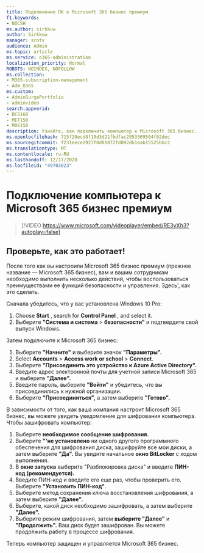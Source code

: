 ```yaml
---
title: Подключение ПК к Microsoft 365 бизнес премиум
f1.keywords:
- NOCSH
ms.author: sirkkuw
author: Sirkkuw
manager: scotv
audience: Admin
ms.topic: article
ms.service: o365-administration
localization_priority: Normal
ROBOTS: NOINDEX, NOFOLLOW
ms.collection:
- M365-subscription-management
- Adm_O365
ms.custom:
- AdminSurgePortfolio
- adminvideo
search.appverid:
- BCS160
- MET150
- MOE150
description: Узнайте, как подключить компьютер к Microsoft 365 бизнес.
ms.openlocfilehash: 715f20ecd8f10d3d21fbdfac2953369504f02dec
ms.sourcegitcommit: f231eece2927f0d01072fd092db1eab15525bbc2
ms.translationtype: MT
ms.contentlocale: ru-RU
ms.lasthandoff: 12/17/2020
ms.locfileid: "49703023"
---
```

# <a name="connect-your-pc-to-microsoft-365-business-premium"></a>Подключение компьютера к Microsoft 365 бизнес премиум

> [!VIDEO https://www.microsoft.com/videoplayer/embed/RE3yXh3?autoplay=false]

## <a name="try-it"></a>Проверьте, как это работает!
После того как вы настроили Microsoft 365 бизнес премиум (прежнее название — Microsoft 365 бизнес), вам и вашим сотрудникам необходимо выполнить несколько действий, чтобы воспользоваться преимуществами ее функций безопасности и управления. Здесь&#39;, как это сделать.

Сначала убедитесь, что у вас установлена Windows 10 Pro:

1. Choose  **Start** , search for  **Control Panel** , and select it.
2. Выберите **"Система и система**   >   **безопасности"** и подтвердите свой выпуск Windows.

Затем подключите к Microsoft 365 бизнес:

1. Выберите **"Начните"** и выберите значок **"Параметры".**
2. Select **Accounts**  >   **Access work or school**   >   **Connect**.
3. Выберите **"Присоединить это устройство к Azure Active Directory".**
4. Введите адрес электронной почты для учетной записи Microsoft 365 и выберите **"Далее".**
5. Введите пароль, выберите  **"Войти"** и убедитесь, что вы присоединились к нужной организации.
6. Выберите **"Присоединиться",** а затем выберите **"Готово".**

В зависимости от того, как ваша компания настроит Microsoft 365 бизнес, вы можете увидеть уведомление для шифрования компьютера. Чтобы зашифровать компьютер:

1. Выберите **необходимое сообщение шифрования.**
2. Выберите **"&#39;не установлено** ни одного другого программного обеспечения для шифрования диска, зашифруйте все мои диски, а затем выберите **"Да".** Вы увидите начальное  **окно BitLocker**  с ходом выполнения.
3. В **окне запуска** выберите "Разблокировка диска" и введите **ПИН-код (рекомендуется).**
4. Введите ПИН-код и введите его еще раз, чтобы проверить его. Выберите  **"Установить ПИН-код"**.
5. Выберите метод сохранения ключа восстановления шифрования, а затем выберите **"Далее".**
6. Выберите, какой диск необходимо зашифровать, а затем выберите **"Далее".**
7. Выберите режим шифрования, затем **выберите "Далее"** и **"Продолжить".** Ваш диск будет зашифрован. Вы можете продолжить работу в процессе шифрования.

Теперь компьютер защищен и управляется Microsoft 365 бизнес.